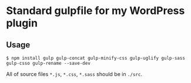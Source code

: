 # Standard gulpfile for my WordPress plugin

## Usage

```
$ npm install gulp gulp-concat gulp-minify-css gulp-uglify gulp-sass gulp-csso gulp-rename --save-dev
```

All of source files `*.js`, `*.css`, `*.sass` should be in `./src`.
